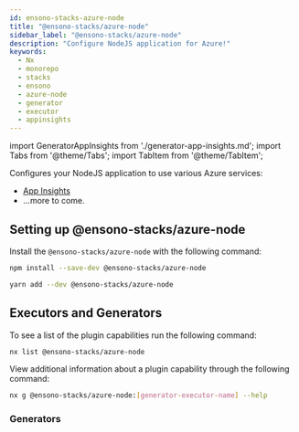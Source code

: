 ```yaml
---
id: ensono-stacks-azure-node
title: "@ensono-stacks/azure-node"
sidebar_label: "@ensono-stacks/azure-node"
description: "Configure NodeJS application for Azure!"
keywords:
  - Nx
  - monorepo
  - stacks
  - ensono
  - azure-node
  - generator
  - executor
  - appinsights
---
```


import GeneratorAppInsights from './generator-app-insights.md';
import Tabs from '@theme/Tabs';
import TabItem from '@theme/TabItem';

Configures your NodeJS application to use various Azure services:

- [App Insights](https://www.npmjs.com/package/applicationinsights)
- ...more to come.

## Setting up @ensono-stacks/azure-node

Install the `@ensono-stacks/azure-node` with the following command:

 <Tabs>
  <TabItem value="npm" label="npm">

  ```bash
  npm install --save-dev @ensono-stacks/azure-node
  ```

  </TabItem>
  <TabItem value="yarn" label="yarn">

  ```bash
  yarn add --dev @ensono-stacks/azure-node
  ```

  </TabItem>
 </Tabs>

## Executors and Generators

To see a list of the plugin capabilities run the following command:

```bash
nx list @ensono-stacks/azure-node
```

View additional information about a plugin capability through the following command:
```bash
nx g @ensono-stacks/azure-node:[generator-executor-name] --help
```

### Generators

<GeneratorAppInsights />



